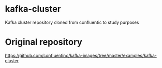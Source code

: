 # kafka-cluster
Kafka cluster repository cloned from confluentic to study purposes

# Original repository
https://github.com/confluentinc/kafka-images/tree/master/examples/kafka-cluster
